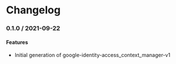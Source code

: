# Changelog

### 0.1.0 / 2021-09-22

#### Features

* Initial generation of google-identity-access_context_manager-v1
